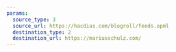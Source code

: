 ```yaml
---
params:
  source_type: 3
  source_url: https://hacdias.com/blogroll/feeds.opml
  destination_type: 2
  destination_url: https://mariusschulz.com/
---
```

